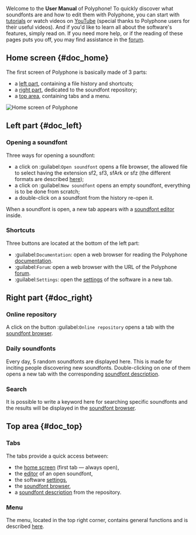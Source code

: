 Welcome to the **User Manual** of Polyphone! To quickly discover what soundfonts are and how to edit them with Polyphone, you can start with [tutorials](tutorials/index.md) or watch videos on <a href="https://www.youtube.com/results?search_query=polyphone+sf2" target="_blank">YouTube</a> (special thanks to Polyphone users for their useful videos). And if you'd like to learn all about the software's features, simply read on.
If you need more help, or if the reading of these pages puts you off, you may find assistance in the [forum](forum).


## Home screen {#doc_home}


The first screen of Polyphone is basically made of 3 parts:

* a [left part](#doc_left), containing a file history and shortcuts;
* a [right part](#doc_right), dedicated to the soundfont repository;
* a [top area](#doc_top), containing tabs and a menu.


![Home screen of Polyphone](images/page_home.png "Home screen of Polyphone")


## Left part {#doc_left}


### Opening a soundfont


Three ways for opening a soundfont:

* a click on :guilabel:`Open soundfont` opens a file browser, the allowed file to select having the extension sf2, sf3, sfArk or sfz (the different formats are described [here](manual/annexes/the-different-soundfont-formats.md));
* a click on :guilabel:`New soundfont` opens an empty soundfont, everything is to be done from scratch;
* a double-click on a soundfont from the history re-open it.

When a soundfont is open, a new tab appears with a [soundfont editor](manual/soundfont-editor/index.md) inside.


### Shortcuts


Three buttons are located at the bottom of the left part:

* :guilabel:`Documentation`: open a web browser for reading the Polyphone [documentation](documentation).
* :guilabel:`Forum`: open a web browser with the URL of the Polyphone [forum](forum).
* :guilabel:`Settings`: open the [settings](manual/settings.md) of the software in a new tab.


## Right part {#doc_right}


### Online repository


A click on the button :guilabel:`Online repository` opens a tab with the [soundfont browser](manual/soundfont-browser.md).


### Daily soundfonts


Every day, 5 random soundfonts are displayed here.
This is made for inciting people discovering new soundfonts.
Double-clicking on one of them opens a new tab with the corresponding [soundfont description](manual/soundfont-browser.md#doc_description).


### Search


It is possible to write a keyword here for searching specific soundfonts and the results will be displayed in the [soundfont browser](manual/soundfont-browser.md).


## Top area {#doc_top}


### Tabs


The tabs provide a quick access between:

* the [home screen](#doc_home) (first tab — always open),
* the [editor](manual/soundfont-editor/index.md) of an open soundfont,
* the software [settings](manual/settings.md),
* the [soundfont browser](manual/soundfont-browser.md),
* a [soundfont description](manual/soundfont-browser.md#doc_description) from the repository.


### Menu


The menu, located in the top right corner, contains general functions and is described [here](manual/menu.md).
